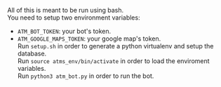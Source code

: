 All of this is meant to be run using bash.  
You need to setup two environment variables:
* `ATM_BOT_TOKEN`: your bot's token.
* `ATM_GOOGLE_MAPS_TOKEN`: your google map's token.  
Run `setup.sh` in order to generate a python virtualenv and setup the database.  
Run `source atms_env/bin/activate` in order to load the enviroment variables.  
Run `python3 atm_bot.py` in order to run the bot.